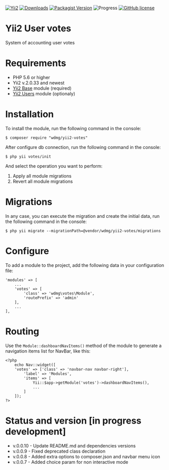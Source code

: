 [![Yii2](https://img.shields.io/badge/required-Yii2_v2.0.33-blue.svg)](https://packagist.org/packages/yiisoft/yii2)
[![Downloads](https://img.shields.io/packagist/dt/wdmg/yii2-votes.svg)](https://packagist.org/packages/wdmg/yii2-votes)
[![Packagist Version](https://img.shields.io/packagist/v/wdmg/yii2-votes.svg)](https://packagist.org/packages/wdmg/yii2-votes)
![Progress](https://img.shields.io/badge/progress-in_development-red.svg)
[![GitHub license](https://img.shields.io/github/license/wdmg/yii2-votes.svg)](https://github.com/wdmg/yii2-votes/blob/master/LICENSE)

# Yii2 User votes
System of accounting user votes

# Requirements 
* PHP 5.6 or higher
* Yii2 v.2.0.33 and newest
* [Yii2 Base](https://github.com/wdmg/yii2-base) module (required)
* [Yii2 Users](https://github.com/wdmg/yii2-users) module (optionaly)

# Installation
To install the module, run the following command in the console:

`$ composer require "wdmg/yii2-votes"`

After configure db connection, run the following command in the console:

`$ php yii votes/init`

And select the operation you want to perform:
  1) Apply all module migrations
  2) Revert all module migrations

# Migrations
In any case, you can execute the migration and create the initial data, run the following command in the console:

`$ php yii migrate --migrationPath=@vendor/wdmg/yii2-votes/migrations`

# Configure
To add a module to the project, add the following data in your configuration file:

    'modules' => [
        ...
        'votes' => [
            'class' => 'wdmg\votes\Module',
            'routePrefix' => 'admin'
        ],
        ...
    ],

# Routing
Use the `Module::dashboardNavItems()` method of the module to generate a navigation items list for NavBar, like this:

    <?php
        echo Nav::widget([
        'votes' => ['class' => 'navbar-nav navbar-right'],
            'label' => 'Modules',
            'items' => [
                Yii::$app->getModule('votes')->dashboardNavItems(),
                ...
            ]
        ]);
    ?>

# Status and version [in progress development]
* v.0.0.10 - Update README.md and dependencies versions
* v.0.0.9 - Fixed deprecated class declaration
* v.0.0.8 - Added extra options to composer.json and navbar menu icon
* v.0.0.7 - Added choice param for non interactive mode